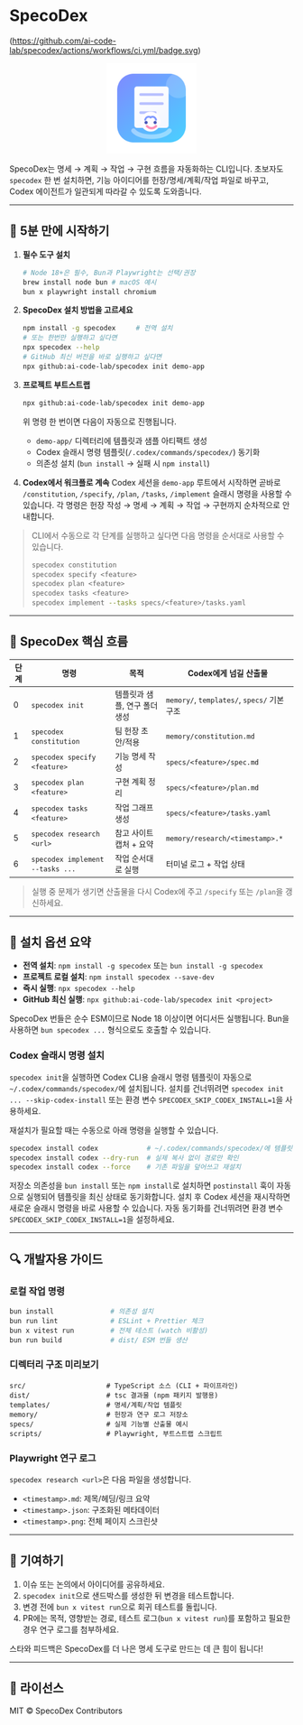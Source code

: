 # SpecoDex

(https://github.com/ai-code-lab/specodex/actions/workflows/ci.yml/badge.svg)

<p align="center">
  <img src="docs/assets/specodex-buddy.svg" alt="SpecoDex mascot" width="160">
</p>

SpecoDex는 명세 → 계획 → 작업 → 구현 흐름을 자동화하는 CLI입니다. 초보자도 `specodex` 한 번 설치하면, 기능 아이디어를 헌장/명세/계획/작업 파일로 바꾸고, Codex 에이전트가 일관되게 따라갈 수 있도록 도와줍니다.

---

## 🚀 5분 만에 시작하기

1. **필수 도구 설치**
   ```bash
   # Node 18+은 필수, Bun과 Playwright는 선택/권장
   brew install node bun # macOS 예시
   bun x playwright install chromium
   ```
2. **SpecoDex 설치 방법을 고르세요**
   ```bash
   npm install -g specodex     # 전역 설치
   # 또는 한번만 실행하고 싶다면
   npx specodex --help
   # GitHub 최신 버전을 바로 실행하고 싶다면
   npx github:ai-code-lab/specodex init demo-app
   ```
3. **프로젝트 부트스트랩**
   ```bash
   npx github:ai-code-lab/specodex init demo-app
   ```
   위 명령 한 번이면 다음이 자동으로 진행됩니다.
   - `demo-app/` 디렉터리에 템플릿과 샘플 아티팩트 생성
   - Codex 슬래시 명령 템플릿(`/.codex/commands/specodex/`) 동기화
   - 의존성 설치 (`bun install` → 실패 시 `npm install`)

4. **Codex에서 워크플로 계속**
   Codex 세션을 `demo-app` 루트에서 시작하면 곧바로 `/constitution`, `/specify`, `/plan`, `/tasks`, `/implement` 슬래시 명령을 사용할 수 있습니다. 각 명령은 헌장 작성 → 명세 → 계획 → 작업 → 구현까지 순차적으로 안내합니다.

> CLI에서 수동으로 각 단계를 실행하고 싶다면 다음 명령을 순서대로 사용할 수 있습니다.
> ```bash
> specodex constitution
> specodex specify <feature>
> specodex plan <feature>
> specodex tasks <feature>
> specodex implement --tasks specs/<feature>/tasks.yaml
> ```

---

## 🤖 SpecoDex 핵심 흐름

| 단계 | 명령                             | 목적                          | Codex에게 넘길 산출물                       |
| ---- | -------------------------------- | ----------------------------- | ------------------------------------------- |
| 0    | `specodex init`                  | 템플릿과 샘플, 연구 폴더 생성 | `memory/`, `templates/`, `specs/` 기본 구조 |
| 1    | `specodex constitution`          | 팀 헌장 초안/적용             | `memory/constitution.md`                    |
| 2    | `specodex specify <feature>`     | 기능 명세 작성                | `specs/<feature>/spec.md`                   |
| 3    | `specodex plan <feature>`        | 구현 계획 정리                | `specs/<feature>/plan.md`                   |
| 4    | `specodex tasks <feature>`       | 작업 그래프 생성              | `specs/<feature>/tasks.yaml`                |
| 5    | `specodex research <url>`        | 참고 사이트 캡처 + 요약       | `memory/research/<timestamp>.*`             |
| 6    | `specodex implement --tasks ...` | 작업 순서대로 실행            | 터미널 로그 + 작업 상태                     |

> 실행 중 문제가 생기면 산출물을 다시 Codex에 주고 `/specify` 또는 `/plan`을 갱신하세요.

---

## 🧰 설치 옵션 요약

- **전역 설치**: `npm install -g specodex` 또는 `bun install -g specodex`
- **프로젝트 로컬 설치**: `npm install specodex --save-dev`
- **즉시 실행**: `npx specodex --help`
- **GitHub 최신 실행**: `npx github:ai-code-lab/specodex init <project>`

SpecoDex 번들은 순수 ESM이므로 Node 18 이상이면 어디서든 실행됩니다. Bun을 사용하면 `bun specodex ...` 형식으로도 호출할 수 있습니다.

### Codex 슬래시 명령 설치

`specodex init`을 실행하면 Codex CLI용 슬래시 명령 템플릿이 자동으로 `~/.codex/commands/specodex/`에 설치됩니다. 설치를 건너뛰려면 `specodex init ... --skip-codex-install` 또는 환경 변수 `SPECODEX_SKIP_CODEX_INSTALL=1`을 사용하세요.

재설치가 필요할 때는 수동으로 아래 명령을 실행할 수 있습니다.

```bash
specodex install codex            # ~/.codex/commands/specodex/에 템플릿 복사
specodex install codex --dry-run  # 실제 복사 없이 경로만 확인
specodex install codex --force    # 기존 파일을 덮어쓰고 재설치
```

저장소 의존성을 `bun install` 또는 `npm install`로 설치하면 `postinstall` 훅이 자동으로 실행되어 템플릿을 최신 상태로 동기화합니다. 설치 후 Codex 세션을 재시작하면 새로운 슬래시 명령을 바로 사용할 수 있습니다. 자동 동기화를 건너뛰려면 환경 변수 `SPECODEX_SKIP_CODEX_INSTALL=1`을 설정하세요.

---

## 🔍 개발자용 가이드

### 로컬 작업 명령

```bash
bun install              # 의존성 설치
bun run lint             # ESLint + Prettier 체크
bun x vitest run         # 전체 테스트 (watch 비활성)
bun run build            # dist/ ESM 번들 생산
```

### 디렉터리 구조 미리보기

```
src/                    # TypeScript 소스 (CLI + 파이프라인)
dist/                   # tsc 결과물 (npm 패키지 발행용)
templates/              # 명세/계획/작업 템플릿
memory/                 # 헌장과 연구 로그 저장소
specs/                  # 실제 기능별 산출물 예시
scripts/                # Playwright, 부트스트랩 스크립트
```

### Playwright 연구 로그

`specodex research <url>`은 다음 파일을 생성합니다.

- `<timestamp>.md`: 제목/헤딩/링크 요약
- `<timestamp>.json`: 구조화된 메타데이터
- `<timestamp>.png`: 전체 페이지 스크린샷

---

## 🤝 기여하기

1. 이슈 또는 논의에서 아이디어를 공유하세요.
2. `specodex init`으로 샌드박스를 생성한 뒤 변경을 테스트합니다.
3. 변경 전에 `bun x vitest run`으로 회귀 테스트를 돌립니다.
4. PR에는 목적, 영향받는 경로, 테스트 로그(`bun x vitest run`)를 포함하고 필요한 경우 연구 로그를 첨부하세요.

스타와 피드백은 SpecoDex를 더 나은 명세 도구로 만드는 데 큰 힘이 됩니다!

---

## 📄 라이선스

MIT © SpecoDex Contributors
